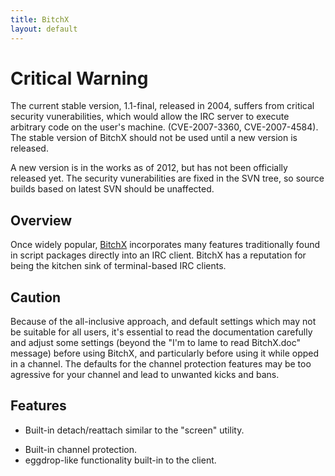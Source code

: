 ```yaml
---
title: BitchX
layout: default
---
```


# Critical Warning
The current stable version, 1.1-final, released in 2004, suffers from critical security vunerabilities, which would allow the IRC server to execute arbitrary code on the user's machine.  (CVE-2007-3360, CVE-2007-4584). The stable version of BitchX should not be used until a new version is released.

A new version is in the works as of 2012, but has not been officially released yet. The security vunerabilities are fixed in the SVN tree, so source builds based on latest SVN should be unaffected.

## Overview

Once widely popular, [BitchX](http://www.bitchx.com/) incorporates many features traditionally found in script packages directly into an IRC client. BitchX has a reputation for being the kitchen sink of terminal-based IRC clients.





## Caution

Because of the all-inclusive approach, and default settings which may not be suitable for all users, it's essential to read the documentation carefully and adjust some settings (beyond the "I'm to lame to read BitchX.doc" message) before using BitchX, and particularly before using it while opped in a channel. The defaults for the channel protection features may be too agressive for your channel and lead to unwanted kicks and bans.


## Features
 * Built-in detach/reattach similar to the "screen" utility.
 - Built-in channel protection.
 - eggdrop-like functionality built-in to the client.
